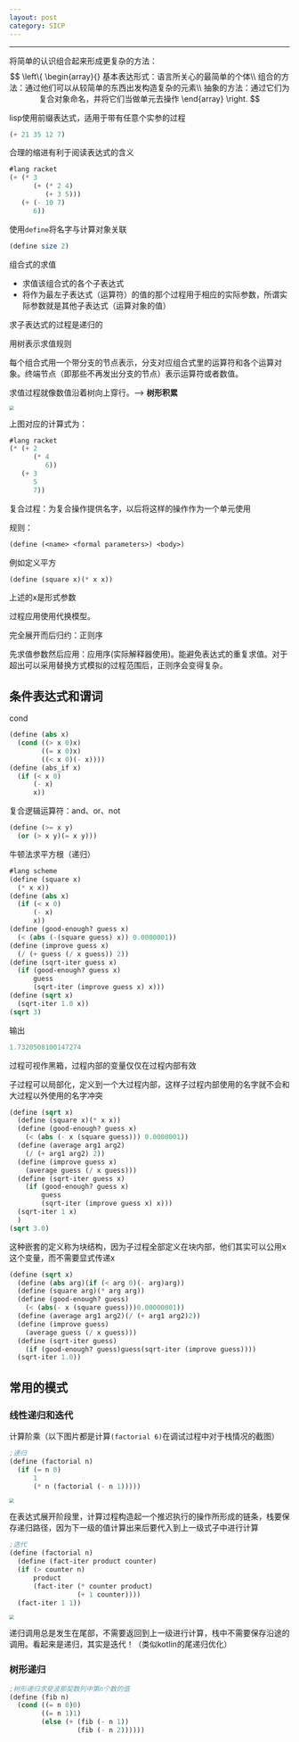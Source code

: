 ```yaml
---
layout: post 
category: SICP 
---
```


---

将简单的认识组合起来形成更复杂的方法：
$$
\left\{
	\begin{array}{}
		基本表达形式：语言所关心的最简单的个体\\
		组合的方法：通过他们可以从较简单的东西出发构造复杂的元素\\
		抽象的方法：通过它们为复合对象命名，并将它们当做单元去操作
    \end{array}
\right.
$$


lisp使用前缀表达式，适用于带有任意个实参的过程

```scheme
(+ 21 35 12 7)
```

合理的缩进有利于阅读表达式的含义

```scheme
#lang racket
(+ (* 3
      (+ (* 2 4)
         (+ 3 5)))
   (+ (- 10 7)
      6))
```

使用`define`将名字与计算对象关联

```scheme
(define size 2)
```

组合式的求值

- 求值该组合式的各个子表达式
- 将作为最左子表达式（运算符）的值的那个过程用于相应的实际参数，所谓实际参数就是其他子表达式（运算对象的值）

求子表达式的过程是递归的

用树表示求值规则

每个组合式用一个带分支的节点表示，分支对应组合式里的运算符和各个运算对象。终端节点（即那些不再发出分支的节点）表示运算符或者数值。

求值过程就像数值沿着树向上穿行。--> **树形积累**

<img src="../../www/assets/pic/tmp-1.png" style="zoom: 50%;" />

上图对应的计算式为：

```scheme
#lang racket
(* (+ 2
      (* 4
         6))
   (+ 3
      5
      7))
```

复合过程：为复合操作提供名字，以后将这样的操作作为一个单元使用

规则：

```scheme
(define (<name> <formal parameters>) <body>)
```

例如定义平方

```scheme
(define (square x)(* x x))
```

上述的x是形式参数

过程应用使用代换模型。

完全展开而后归约：正则序

先求值参数然后应用：应用序(实际解释器使用)。能避免表达式的重复求值。对于超出可以采用替换方式模拟的过程范围后，正则序会变得复杂。

## 条件表达式和谓词

cond

```scheme
(define (abs x)
  (cond ((> x 0)x)
        ((= x 0)x)
        ((< x 0)(- x))))
(define (abs_if x)
  (if (< x 0)
      (- x)
      x))
```

复合逻辑运算符：and、or、not

```scheme
(define (>= x y)
  (or (> x y)(= x y)))
```

牛顿法求平方根（递归）

```scheme
#lang scheme
(define (square x)
  (* x x))
(define (abs x)
  (if (< x 0)
      (- x)
      x))
(define (good-enough? guess x)
  (< (abs (-(square guess) x)) 0.0000001))
(define (improve guess x)
  (/ (+ guess (/ x guess)) 2))
(define (sqrt-iter guess x)
  (if (good-enough? guess x)
      guess
      (sqrt-iter (improve guess x) x)))
(define (sqrt x)
  (sqrt-iter 1.0 x))
(sqrt 3)
```

输出

```scheme
1.7320508100147274
```

过程可视作黑箱，过程内部的变量仅仅在过程内部有效

子过程可以局部化，定义到一个大过程内部，这样子过程内部使用的名字就不会和大过程以外使用的名字冲突

```scheme
(define (sqrt x)
  (define (square x)(* x x))
  (define (good-enough? guess x)
    (< (abs (- x (square guess))) 0.0000001))
  (define (average arg1 arg2)
    (/ (+ arg1 arg2) 2))
  (define (improve guess x)
    (average guess (/ x guess)))
  (define (sqrt-iter guess x)
    (if (good-enough? guess x)
        guess
        (sqrt-iter (improve guess x) x)))
  (sqrt-iter 1 x)
  )
(sqrt 3.0)
```

这种嵌套的定义称为块结构，因为子过程全部定义在块内部，他们其实可以公用x这个变量，而不需要显式传递x

```scheme
(define (sqrt x)
  (define (abs arg)(if (< arg 0)(- arg)arg))
  (define (square arg)(* arg arg))
  (define (good-enough? guess)
    (< (abs(- x (square guess)))0.00000001))
  (define (average arg1 arg2)(/ (+ arg1 arg2)2))
  (define (improve guess)
    (average guess (/ x guess)))
  (define (sqrt-iter guess)
    (if (good-enough? guess)guess(sqrt-iter (improve guess))))
  (sqrt-iter 1.0))
```

## 常用的模式

### 线性递归和迭代

计算阶乘（以下图片都是计算`(factorial 6)`在调试过程中对于栈情况的截图）

```scheme
;递归
(define (factorial n)
  (if (= n 0)
      1
      (* n (factorial (- n 1)))))
```

<img src="../../www/assets/pic/2021-07-28%2012-01-17%20%E7%9A%84%E5%B1%8F%E5%B9%95%E6%88%AA%E5%9B%BE.png" style="zoom:50%;" />

在表达式展开阶段里，计算过程构造起一个推迟执行的操作所形成的链条，栈要保存递归路径，因为下一级的值计算出来后要代入到上一级式子中进行计算


```scheme
;迭代
(define (factorial n)
  (define (fact-iter product counter)
  (if (> counter n)
      product
      (fact-iter (* counter product)
                 (+ 1 counter))))
  (fact-iter 1 1))
```

<img src="../../www/assets/pic/2021-07-28%2011-58-25%20%E7%9A%84%E5%B1%8F%E5%B9%95%E6%88%AA%E5%9B%BE.png" style="zoom:50%;" />

递归调用总是发生在尾部，不需要返回到上一级进行计算，栈中不需要保存沿途的调用。看起来是递归，其实是迭代！（类似kotlin的尾递归优化）

### 树形递归

```scheme
;树形递归求斐波那契数列中第n个数的值
(define (fib n)
  (cond ((= n 0)0)
        ((= n 1)1)
        (else (+ (fib (- n 1))
                 (fib (- n 2))))))
```



